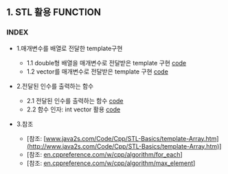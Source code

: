 ## 1. STL 활용 FUNCTION
### INDEX
* 1.매개변수를 배열로 전달한 template구현

    * 1.1 double형 배열을 매개변수로 전달받은 template 구현 [code](https://github.com/csbyun-data/CPP-Pro/blob/main/chap5/STL/Function/Template_Arrays1.cpp)
    * 1.2 vector를 매개변수로 전달받은 template 구현 [code](https://github.com/csbyun-data/CPP-Pro/blob/main/chap5/STL/Function/Template_Arrays2.cpp)
* 2.전달된 인수를 출력하는 함수
    * 2.1 전달된 인수를 출력하는 함수 [code](https://github.com/csbyun-data/CPP-Pro/blob/main/chap5/STL/Function/for_each.cpp)
    * 2.2 함수 인자: int vector 활용 [code](https://github.com/csbyun-data/CPP-Pro/blob/main/chap5/STL/Function/Min_Max.cpp)

* 3.참조
   * [참조: [www.java2s.com/Code/Cpp/STL-Basics/template-Array.htm](http://www.java2s.com/Code/Cpp/STL-Basics/template-Array.htm)]
   * [참조: [en.cppreference.com/w/cpp/algorithm/for_each](https://en.cppreference.com/w/cpp/algorithm/for_each)]
   * [참조: [en.cppreference.com/w/cpp/algorithm/max_element](https://en.cppreference.com/w/cpp/algorithm/max_element)]
